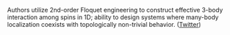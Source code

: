 
 Authors utilize 2nd-order Floquet engineering 
to construct effective 3-body interaction among spins in 1D; ability to design systems where many-body localization coexists with topologically non-trivial behavior. ([Twitter](https://twitter.com/JoshuahHeath/status/1192832887017488384))

